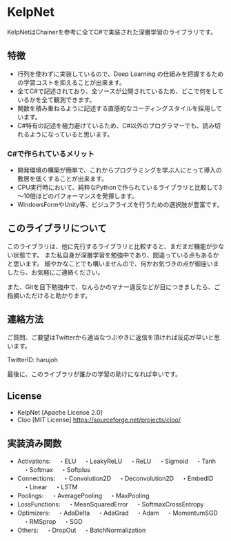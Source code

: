 # KelpNet
KelpNetはChainerを参考に全てC#で実装された深層学習のライブラリです。


## 特徴
- 行列を使わずに実装しているので、Deep Learning の仕組みを把握するための学習コストを抑えることが出来ます。
- 全てC#で記述されており、全ソースが公開されているため、どこで何をしているかを全て観測できます。
- 関数を積み重ねるように記述する直感的なコーディングスタイルを採用しています。
- C#特有の記述を極力避けているため、C#以外のプログラマーでも、読み切れるようになっていると思います。

### C#で作られているメリット
- 開発環境の構築が簡単で、これからプログラミングを学ぶ人にとって導入の敷居を低くすることが出来ます。
- CPU実行時において、純粋なPythonで作られているライブラリと比較して3～10倍ほどのパフォーマンスを発揮します。
- WindowsFormやUnity等、ビジュアライズを行うための選択肢が豊富です。

## このライブラリについて
このライブラリは、他に先行するライブラリと比較すると、まだまだ機能が少ない状態です。
また私自身が深層学習を勉強中であり、間違っている点もあるかと思います。
細やかなことでも構いませんので、何かお気づきの点が御座いましたら、お気軽にご連絡ください。

また、Gitを目下勉強中で、なんらかのマナー違反などが目につきましたら、ご指摘いただけると助かります。


## 連絡方法
ご質問、ご要望はTwitterから適当なつぶやきに返信を頂ければ反応が早いと思います。

TwitterID: harujoh


最後に、このライブラリが誰かの学習の助けになれば幸いです。


## License
- KelpNet [Apache License 2.0]
- Cloo [MIT License] https://sourceforge.net/projects/cloo/

## 実装済み関数
- Activations:
　・ELU
　・LeakyReLU
　・ReLU
　・Sigmoid
　・Tanh
　・Softmax
　・Softplus
- Connections:
　・Convolution2D
　・Deconvolution2D
　・EmbedID
　・Linear
　・LSTM
- Poolings:
　・AveragePooling
　・MaxPooling
- LossFunctions:
　・MeanSquaredError
　・SoftmaxCrossEntropy
- Optimizers:
　・AdaDelta
　・AdaGrad
　・Adam
　・MomentumSGD
　・RMSprop
　・SGD
- Others:
　・DropOut
　・BatchNormalization
